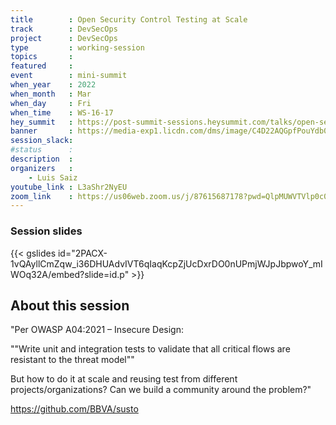```yaml
---
title        : Open Security Control Testing at Scale
track        : DevSecOps
project      : DevSecOps
type         : working-session
topics       :
featured     :
event        : mini-summit
when_year    : 2022
when_month   : Mar
when_day     : Fri
when_time    : WS-16-17
hey_summit   : https://post-summit-sessions.heysummit.com/talks/open-security-control-testing-at-scale/
banner       : https://media-exp1.licdn.com/dms/image/C4D22AQGpfPouYdb0yA/feedshare-shrink_2048_1536/0/1645910486017?e=1648684800&v=beta&t=CXlJm04vdwJhBGu8gArtM4xEn4fmdBNFOnAryvqN9OU
session_slack:
#status      : 
description  :
organizers   :
    - Luis Saiz     
youtube_link : L3aShr2NyEU
zoom_link    : https://us06web.zoom.us/j/87615687178?pwd=QlpMUWVTVlp0c0N0SXBuRlB1WE40UT09
---
```

### Session slides

{{< gslides id="2PACX-1vQAyllCmZqw_i36DHUAdvIVT6qIaqKcpZjUcDxrDO0nUPmjWJpJbpwoY_mIWOq32A/embed?slide=id.p" >}}
## About this session

"Per OWASP A04:2021 – Insecure Design: 

""Write unit and integration tests to validate that all critical flows are resistant to the threat model""

But how to do it at scale and reusing test from different projects/organizations? Can we build a community around the problem?"

https://github.com/BBVA/susto 
